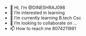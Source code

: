 - 👋 Hi, I’m @DINESHRAJ098
- 👀 I’m interested in learning
- 🌱 I’m currently learning B.tech Csc
- 💞️ I’m looking to collaborate on ...
- 📫 How to reach me 8074211991

<!---
DINESHRAJ098/DINESHRAJ098 is a ✨ special ✨ repository because its `README.md` (this file) appears on your GitHub profile.
You can click the Preview link to take a look at your changes.
--->

